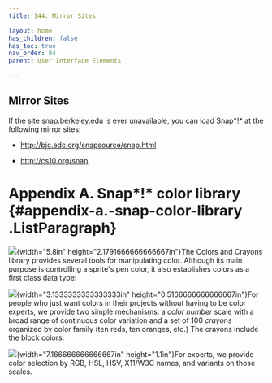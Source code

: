 ```yaml
---
title: 144. Mirror Sites

layout: home
has_children: false
has_toc: true
nav_order: 84
parent: User Interface Elements

---
```


Mirror Sites
------------

If the site snap.berkeley.edu is ever unavailable, you can load Snap*!*
at the following mirror sites:

-   http://bjc.edc.org/snapsource/snap.html

-   http://cs10.org/snap

 Appendix A. Snap*!* color library {#appendix-a.-snap-color-library .ListParagraph}
=================

![](image1123.png){width="5.8in"
height="2.1791666666666667in"}The Colors and Crayons library provides
several tools for manipulating color. Although its main purpose is
controlling a sprite's pen color, it also establishes colors as a first
class data type:

![](image1129.png){width="3.1333333333333333in"
height="0.5166666666666667in"}For people who just want colors in their
projects without having to be color experts, we provide two simple
mechanisms: a *color number* scale with a broad range of continuous
color variation and a set of 100 *crayons* organized by color family
(ten reds, ten oranges, etc.) The crayons include the block colors:

![](image1130.png){width="7.166666666666667in"
height="1.1in"}For experts, we provide color selection by RGB, HSL, HSV,
X11/W3C names, and variants on those scales.

